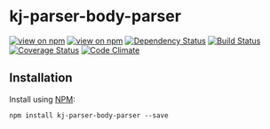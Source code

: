 # kj-parser-body-parser
[![view on npm](http://img.shields.io/npm/v/kj-parser-body-parser.svg)](https://www.npmjs.org/package/kj-parser-body-parser)
[![view on npm](https://img.shields.io/npm/dm/kj-parser-body-parser.svg)](https://www.npmjs.org/package/kj-parser-body-parser)
[![Dependency Status](https://david-dm.org/ronelliott/kj-parser-body-parser.svg)](https://david-dm.org/ronelliott/kj-parser-body-parser)
[![Build Status](https://travis-ci.org/ronelliott/kj-parser-body-parser.png)](https://travis-ci.org/ronelliott/kj-parser-body-parser)
[![Coverage Status](https://coveralls.io/repos/ronelliott/kj-parser-body-parser/badge.svg?branch=master)](https://coveralls.io/r/ronelliott/kj-parser-body-parser?branch=master)
[![Code Climate](https://codeclimate.com/github/ronelliott/kj-parser-body-parser/badges/gpa.svg)](https://codeclimate.com/github/ronelliott/kj-parser-body-parser)


## Installation
Install using [NPM](https://github.com/isaacs/npm):

    npm install kj-parser-body-parser --save
